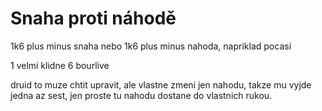 # Snaha proti náhodě

1k6 plus minus snaha nebo 1k6 plus minus nahoda, napriklad pocasi

1 velmi klidne
6 bourlive

druid to muze chtit upravit, ale vlastne zmeni jen nahodu, takze mu vyjde jedna az sest, jen proste tu nahodu dostane do vlastnich rukou.